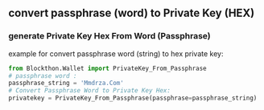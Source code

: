 ## convert passphrase (word) to Private Key (HEX)

### generate Private Key Hex From Word (Passphrase)

example for convert passphrase word (string) to hex private key:

```python
from Blockthon.Wallet import PrivateKey_From_Passphrase
# passphrase word :
passphrase_string = 'Mmdrza.Com'
# Convert Passphrase Word to Private Key Hex:
privatekey = PrivateKey_From_Passphrase(passphrase=passphrase_string)
```